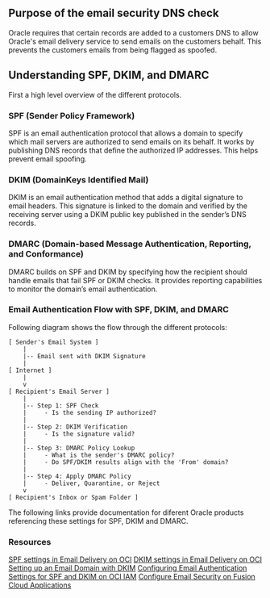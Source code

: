 ## Purpose of the email security DNS check

Oracle requires that certain records are added to a customers DNS to allow Oracle's email delivery service to send emails on the customers behalf. This prevents the customers emails from being flagged as spoofed. 

## Understanding SPF, DKIM, and DMARC

First a high level overview of the different protocols.

### SPF (Sender Policy Framework)

SPF  is an email authentication protocol that allows a domain to specify which mail servers are authorized to send emails on its behalf. It works by publishing DNS records that define the authorized IP addresses. This helps prevent email spoofing.

### DKIM (DomainKeys Identified Mail)

DKIM is an email authentication method that adds a digital signature to email headers. This signature is linked to the domain and verified by the receiving server using a DKIM public key published in the sender’s DNS records.

### DMARC (Domain-based Message Authentication, Reporting, and Conformance)

DMARC builds on SPF and DKIM by specifying how the recipient should handle emails that fail SPF or DKIM checks. It provides reporting capabilities to monitor the domain’s email authentication.

### Email Authentication Flow with SPF, DKIM, and DMARC

Following diagram shows the flow through the different protocols:

```
[ Sender's Email System ]
    |
    |-- Email sent with DKIM Signature
    |
[ Internet ]
    |
    v
[ Recipient's Email Server ]
    |
    |-- Step 1: SPF Check
    |     - Is the sending IP authorized?
    |
    |-- Step 2: DKIM Verification
    |     - Is the signature valid?
    |
    |-- Step 3: DMARC Policy Lookup
    |     - What is the sender's DMARC policy?
    |     - Do SPF/DKIM results align with the 'From' domain?
    |
    |-- Step 4: Apply DMARC Policy
    |     - Deliver, Quarantine, or Reject
    v
[ Recipient's Inbox or Spam Folder ]
```

The following links provide documentation for diferent Oracle products referencing these settings for SPF, DKIM and DMARC. 

### Resources

[SPF settings in Email Delivery on OCI](https://docs.oracle.com/en-us/iaas/Content/Email/Tasks/configurespf.htm)
[DKIM settings in Email Delivery on OCI](https://docs.oracle.com/en-us/iaas/Content/Email/Tasks/configure-dkim-using-the-console.htm)
[Setting up an Email Domain with DKIM](https://docs.oracle.com/en-us/iaas/Content/Email/Tasks/managing_dkim-setup_email_domain_with_dkim.htm)
[Configuring Email Authentication Settings for SPF and DKIM on OCI IAM](https://docs.oracle.com/en-us/iaas/Content/Identity/notifications/configure-email-auth-spf-dkim.htm)
[Configure Email Security on Fusion Cloud Applications](https://docs.oracle.com/en/cloud/saas/applications-common/24d/facia/configure-email-security.html)
